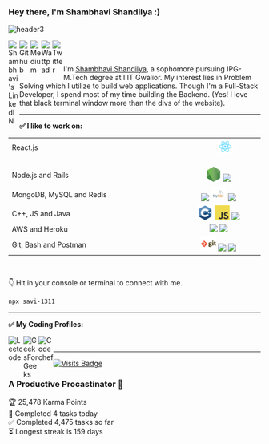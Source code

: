 ### Hey there, I'm Shambhavi Shandilya :)

![header3](https://user-images.githubusercontent.com/56017960/223624498-2c7864aa-9f52-4194-91fe-e14d39712abd.png)



<a href="https://www.linkedin.com/in/savi1311">
  <img align="left" alt="Shambhavi's LinkedIN" width="22px" src="https://upload.wikimedia.org/wikipedia/commons/thumb/c/ca/LinkedIn_logo_initials.png/640px-LinkedIn_logo_initials.png" />
</a>
<a href="https://github.com/savi-1311">
  <img align="left" alt="Github" width="22px" src="https://cdn-icons-png.flaticon.com/512/25/25231.png#gh-light-mode-only" />
</a>
<a href="https://shambhavishandilya.medium.com/">
  <img align="left" alt="Medium" width="22px" src="https://cdn1.iconfinder.com/data/icons/social-media-circle-7/512/Circled_Medium_svg5-512.png#gh-light-mode-only" />
</a>
<a href="https://www.wattpad.com/user/savi1311">
  <img align="left" alt="Wattpad" width="22px" src="https://i.pinimg.com/474x/3e/9b/2a/3e9b2a723bd1e516348c20e0c9f51554.jpg" />
</a>
<a href="https://twitter.com/savi1311">
  <img align="left" alt="Twitter" width="22px" src="https://cdn.usbrandcolors.com/images/logos/twitter-logo.svg" />
</a>

<br>
<br>

I'm [Shambhavi Shandilya](https://www.linkedin.com/in/savi1311), a sophomore pursuing IPG-M.Tech degree at IIIT Gwalior. My interest lies in Problem Solving which I utilize to build web applications. Though I'm a Full-Stack Developer, I spend most of my time building the Backend. (Yes! I love that black terminal window more than the divs of the website).

<hr>

**✅ I like to work on:**  

|       |  |
| :---        |    :----:   |
| React.js &nbsp; &nbsp; &nbsp; &nbsp; &nbsp; &nbsp; &nbsp; &nbsp; &nbsp; &nbsp; &nbsp; &nbsp; &nbsp; &nbsp; &nbsp;&nbsp; &nbsp; &nbsp; &nbsp; &nbsp; &nbsp; &nbsp; &nbsp; &nbsp; &nbsp; &nbsp; &nbsp; &nbsp; &nbsp; &nbsp; &nbsp; &nbsp; &nbsp; &nbsp; &nbsp; &nbsp;&nbsp; &nbsp; &nbsp; &nbsp; &nbsp; &nbsp; &nbsp; &nbsp; |&nbsp; &nbsp; &nbsp; &nbsp; &nbsp;&nbsp; &nbsp; &nbsp; &nbsp; &nbsp; &nbsp;<img height="30" src="https://raw.githubusercontent.com/github/explore/80688e429a7d4ef2fca1e82350fe8e3517d3494d/topics/react/react.png"> &nbsp; &nbsp; &nbsp; &nbsp; &nbsp;&nbsp; &nbsp; &nbsp; &nbsp; &nbsp; &nbsp;|
| Node.js and Rails   |<img height="30" src="https://raw.githubusercontent.com/github/explore/80688e429a7d4ef2fca1e82350fe8e3517d3494d/topics/nodejs/nodejs.png">  <img height="30" src="https://upload.wikimedia.org/wikipedia/commons/6/62/Ruby_On_Rails_Logo.svg">|
|MongoDB, MySQL and Redis |<img height="30" src="https://www.vectorlogo.zone/logos/mongodb/mongodb-icon.svg"> <img height="30" src="https://raw.githubusercontent.com/github/explore/80688e429a7d4ef2fca1e82350fe8e3517d3494d/topics/mysql/mysql.png"> <img height="30" src="https://cdn.iconscout.com/icon/free/png-256/redis-4-1175103.png"> |
|C++, JS and Java|<img height="30" src="https://raw.githubusercontent.com/github/explore/80688e429a7d4ef2fca1e82350fe8e3517d3494d/topics/cpp/cpp.png"> <img height="30" src="https://raw.githubusercontent.com/github/explore/80688e429a7d4ef2fca1e82350fe8e3517d3494d/topics/javascript/javascript.png"> <img height="30" src="https://cdn.freebiesupply.com/logos/large/2x/java-logo-png-transparent.png"> |
|AWS and Heroku|<img height="30" src="https://upload.wikimedia.org/wikipedia/commons/thumb/9/93/Amazon_Web_Services_Logo.svg/1024px-Amazon_Web_Services_Logo.svg.png"> <img height="30" src="https://www.vectorlogo.zone/logos/heroku/heroku-icon.svg">|
|Git, Bash and Postman|<img height="30" src="https://raw.githubusercontent.com/github/explore/80688e429a7d4ef2fca1e82350fe8e3517d3494d/topics/git/git.png"> <img height="30" src="https://upload.wikimedia.org/wikipedia/commons/thumb/4/4b/Bash_Logo_Colored.svg/1200px-Bash_Logo_Colored.svg.png"> <img height="30" src="https://www.vectorlogo.zone/logos/getpostman/getpostman-icon.svg"> |

<br/>

👇 Hit in your console or terminal to connect with me.

```bash
npx savi-1311
```
<hr>

**✅ My Coding Profiles:** 
<br>

<a href="https://leetcode.com/savi_1311">
  <img align="left" alt="Leetcode" width="30px" src="https://upload.wikimedia.org/wikipedia/commons/1/19/LeetCode_logo_black.png" />
</a>

<a href="https://auth.geeksforgeeks.org/user/savi1311/profile">
  <img align="left" alt="GeeksForGeeks" width="30px" src="https://media.geeksforgeeks.org/wp-content/uploads/20210228231058/gfg.png" />
</a>

<a href="https://www.codechef.com/users/savi_1311">
  <img align="left" alt="Codechef" width="30px" src="https://cdn.codechef.com/sites/default/files/uploads/pictures/811b20a47eac52b10c90ab82e0628e21.png" />
</a>
<br>

<hr>

[![Visits Badge](https://badges.pufler.dev/visits/savi-1311/savi-1311)](https://badges.pufler.dev)

### A Productive Procastinator 🌸

<!-- TODO-IST:START -->
🏆  25,478 Karma Points           
🌸  Completed 4 tasks today           
✅  Completed 4,475 tasks so far           
⏳  Longest streak is 159 days
<!-- TODO-IST:END -->



